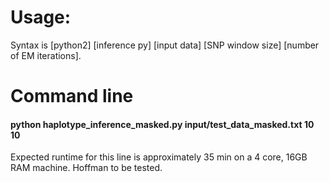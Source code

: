 # Usage:
Syntax is [python2] [inference py] [input data] [SNP window size] [number of EM iterations].

# Command line
#### python haplotype_inference_masked.py input/test_data_masked.txt 10 10
Expected runtime for this line is approximately 35 min on a 4 core, 16GB RAM machine. Hoffman to be tested.
